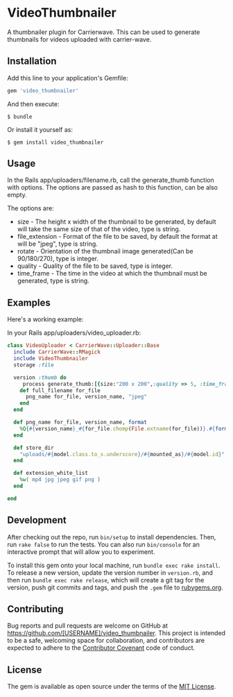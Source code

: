 # VideoThumbnailer

A thumbnailer plugin for Carrierwave. This can be used to generate thumbnails for videos uploaded with carrier-wave.

## Installation

Add this line to your application's Gemfile:

```ruby
gem 'video_thumbnailer'
```

And then execute:

    $ bundle

Or install it yourself as:

    $ gem install video_thumbnailer

## Usage

In the Rails app/uploaders/filename.rb, call the generate_thumb function with options.
The options are passed as hash to this function, can be also empty.

The options are:

* size - The height x width of the thumbnail to be generated, by default will take the same size of that of the video, type is string.
* file_extension - Format of the file to be saved, by default the format at will be "jpeg", type is string.
* rotate - Orientation of the thumbnail image generated(Can be 90/180/270), type is integer.
* quality - Quality of the file to be saved, type is integer.
* time_frame - The time in the video at which the thumbnail must be generated, type is string.


## Examples

Here's a working example:

In your Rails app/uploaders/video_uploader.rb:

```ruby
class VideoUploader < CarrierWave::Uploader::Base
  include CarrierWave::RMagick
  include VideoThumbnailer
  storage :file

  version :thumb do
     process generate_thumb:[{size:"200 x 200",:quality => 5, :time_frame => "00:0:04", :file_extension => "jpeg", :rotate => 180 }]
    def full_filename for_file
      png_name for_file, version_name, "jpeg"
    end
  end

  def png_name for_file, version_name, format
    %Q{#{version_name}_#{for_file.chomp(File.extname(for_file))}.#{format}}
  end

  def store_dir
    "uploads/#{model.class.to_s.underscore}/#{mounted_as}/#{model.id}"
  end

  def extension_white_list
    %w( mp4 jpg jpeg gif png )
  end

end
```

## Development

After checking out the repo, run `bin/setup` to install dependencies. Then, run `rake false` to run the tests. You can also run `bin/console` for an interactive prompt that will allow you to experiment.

To install this gem onto your local machine, run `bundle exec rake install`. To release a new version, update the version number in `version.rb`, and then run `bundle exec rake release`, which will create a git tag for the version, push git commits and tags, and push the `.gem` file to [rubygems.org](https://rubygems.org).

## Contributing

Bug reports and pull requests are welcome on GitHub at https://github.com/[USERNAME]/video_thumbnailer. This project is intended to be a safe, welcoming space for collaboration, and contributors are expected to adhere to the [Contributor Covenant](contributor-covenant.org) code of conduct.


## License

The gem is available as open source under the terms of the [MIT License](http://opensource.org/licenses/MIT).
